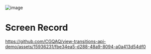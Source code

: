 
![image](https://github.com/CGQAQ/view-transitions-api-demo/assets/15936231/772d990b-38c2-4549-936e-4e46f11cc004)


# Screen Record

https://github.com/CGQAQ/view-transitions-api-demo/assets/15936231/fbe34ea5-d288-48a9-8094-a0a413d54df0

